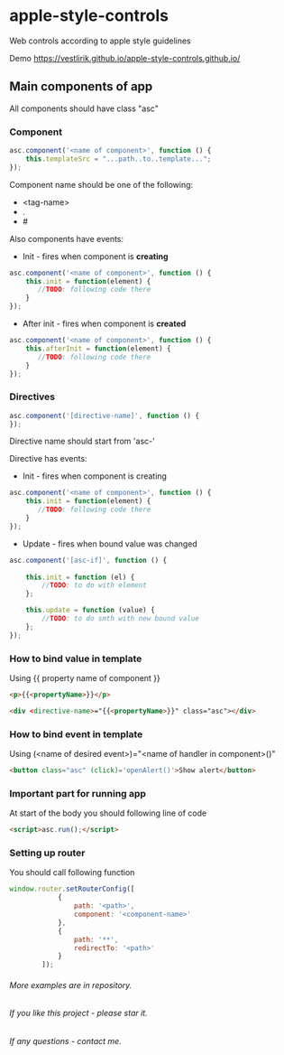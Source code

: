 # apple-style-controls
Web controls according to apple style guidelines

Demo
https://vestlirik.github.io/apple-style-controls.github.io/

## Main components of app
All components should have class "asc"
### Component

```javascript
asc.component('<name of component>', function () {
    this.templateSrc = "...path..to..template...";
});
```
Component name should be one of the following:
* \<tag-name>
* .<class-name>
* \#<id-of-element>


Also components have events:
* Init - fires when component is **creating**
```javascript
asc.component('<name of component>', function () {
    this.init = function(element) {
       //TODO: following code there 
    }
});
```
* After init - fires when component is **created**
```javascript
asc.component('<name of component>', function () {
    this.afterInit = function(element) {
       //TODO: following code there 
    }
});
```

### Directives
```javascript
asc.component('[directive-name]', function () {
});
```
Directive name should start from 'asc-'

Directive has events:
* Init - fires when component is creating
```javascript
asc.component('<name of component>', function () {
    this.init = function(element) {
       //TODO: following code there 
    }
});
```
* Update - fires when bound value was changed
```javascript
asc.component('[asc-if]', function () {
    
    this.init = function (el) {
        //TODO: to do with element
    };

    this.update = function (value) {
        //TODO: to do smth with new bound value
    };
});
```

### How to bind value in template
Using {{ property name of component }}
```html
<p>{{<propertyName>}}</p>
```
```html
<div <directive-name>="{{<propertyName>}}" class="asc"></div>
```

### How to bind event in template
Using (\<name of desired event>)="\<name of handler in component>()"
```html
<button class="asc" (click)='openAlert()'>Show alert</button>
```

### Important part for running app
At start of the body you should following line of code
```html
<script>asc.run();</script>
```
### Setting up router
You should call following function
```javascript
window.router.setRouterConfig([
            {
                path: '<path>',
                component: '<component-name>'
            },
            {
                path: '**',
                redirectTo: '<path>'
            }
        ]);
```

###### More examples are in repository.
###### If you like this project - please star it.
###### If any questions - contact me.
